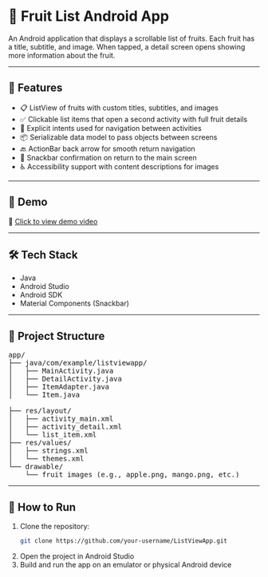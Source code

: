 # 🍎 Fruit List Android App

An Android application that displays a scrollable list of fruits. Each fruit has a title, subtitle, and image. When tapped, a detail screen opens showing more information about the fruit.

---

## 🎯 Features

- 📋 ListView of fruits with custom titles, subtitles, and images  
- ✅ Clickable list items that open a second activity with full fruit details  
- 🔄 Explicit intents used for navigation between activities  
- 📦 Serializable data model to pass objects between screens  
- 🔙 ActionBar back arrow for smooth return navigation  
- 🔔 Snackbar confirmation on return to the main screen  
- ♿ Accessibility support with content descriptions for images

---

## 📸 Demo

🎥 [Click to view demo video](assets/ListViewApp.mp4)


---

## 🛠 Tech Stack

- Java  
- Android Studio  
- Android SDK  
- Material Components (Snackbar)

---

## 📁 Project Structure

<pre>
app/
├── java/com/example/listviewapp/
│   ├── MainActivity.java
│   ├── DetailActivity.java
│   ├── ItemAdapter.java
│   └── Item.java

├── res/layout/
│   ├── activity_main.xml
│   ├── activity_detail.xml
│   └── list_item.xml
├── res/values/
│   ├── strings.xml
│   └── themes.xml
└── drawable/
    └── fruit images (e.g., apple.png, mango.png, etc.)
</pre>

---

## 🚀 How to Run

1. Clone the repository:
   ```bash
   git clone https://github.com/your-username/ListViewApp.git
2. Open the project in Android Studio
3. Build and run the app on an emulator or physical Android device
